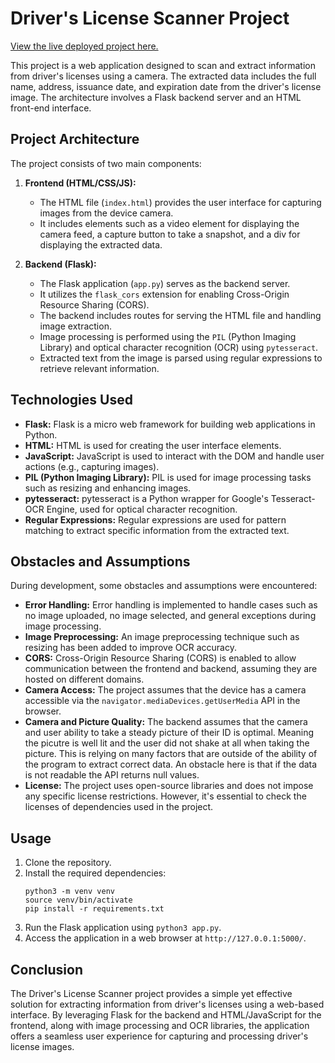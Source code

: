 # Driver's License Scanner Project

[View the live deployed project here.](https://crispina.pythonanywhere.com/)

This project is a web application designed to scan and extract information from driver's licenses using a camera. The extracted data includes the full name, address, issuance date, and expiration date from the driver's license image. The architecture involves a Flask backend server and an HTML front-end interface.

## Project Architecture

The project consists of two main components:

1. **Frontend (HTML/CSS/JS):**
   - The HTML file (`index.html`) provides the user interface for capturing images from the device camera.
   - It includes elements such as a video element for displaying the camera feed, a capture button to take a snapshot, and a div for displaying the extracted data.

2. **Backend (Flask):**
   - The Flask application (`app.py`) serves as the backend server.
   - It utilizes the `flask_cors` extension for enabling Cross-Origin Resource Sharing (CORS).
   - The backend includes routes for serving the HTML file and handling image extraction.
   - Image processing is performed using the `PIL` (Python Imaging Library) and optical character recognition (OCR) using `pytesseract`.
   - Extracted text from the image is parsed using regular expressions to retrieve relevant information.

## Technologies Used

- **Flask:** Flask is a micro web framework for building web applications in Python.
- **HTML:** HTML is used for creating the user interface elements.
- **JavaScript:** JavaScript is used to interact with the DOM and handle user actions (e.g., capturing images).
- **PIL (Python Imaging Library):** PIL is used for image processing tasks such as resizing and enhancing images.
- **pytesseract:** pytesseract is a Python wrapper for Google's Tesseract-OCR Engine, used for optical character recognition.
- **Regular Expressions:** Regular expressions are used for pattern matching to extract specific information from the extracted text.

## Obstacles and Assumptions

During development, some obstacles and assumptions were encountered:

- **Error Handling:** Error handling is implemented to handle cases such as no image uploaded, no image selected, and general exceptions during image processing.
- **Image Preprocessing:** An image preprocessing technique such as resizing has been added to improve OCR accuracy.
- **CORS:** Cross-Origin Resource Sharing (CORS) is enabled to allow communication between the frontend and backend, assuming they are hosted on different domains.
- **Camera Access:** The project assumes that the device has a camera accessible via the `navigator.mediaDevices.getUserMedia` API in the browser.
- **Camera and Picture Quality:** The backend assumes that the camera and user ability to take a steady picture of their ID is optimal. Meaning the picutre is well lit and the user did not shake at all when taking the picture. This is relying on many factors that are outside of the ability of the program to extract correct data. An obstacle here is that if the data is not readable the API returns null values.
- **License:** The project uses open-source libraries and does not impose any specific license restrictions. However, it's essential to check the licenses of dependencies used in the project.

## Usage

1. Clone the repository.
2. Install the required dependencies:
    ```
    python3 -m venv venv
    source venv/bin/activate
    pip install -r requirements.txt
    ```
4. Run the Flask application using `python3 app.py`.
5. Access the application in a web browser at `http://127.0.0.1:5000/`.

## Conclusion

The Driver's License Scanner project provides a simple yet effective solution for extracting information from driver's licenses using a web-based interface. By leveraging Flask for the backend and HTML/JavaScript for the frontend, along with image processing and OCR libraries, the application offers a seamless user experience for capturing and processing driver's license images.
